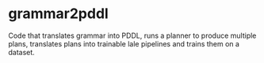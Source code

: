 # grammar2pddl
Code that translates grammar into PDDL, runs a planner to produce multiple plans, translates plans into trainable lale pipelines and trains them on a dataset.
